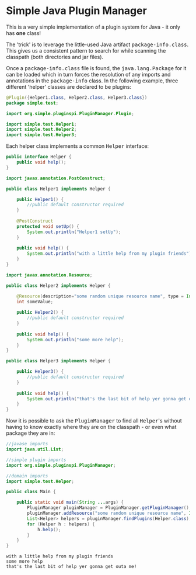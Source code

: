 Simple Java Plugin Manager
==========================

This is a very simple implementation of a plugin system for Java - it only has **one** class!

The 'trick' is to leverage the little-used Java artifact
<tt>package-info.class</tt>. This gives us a consistent pattern to search for while scanning the classpath (both directories and jar files).

Once a <tt>package-info.class</tt> file is found, the <tt>java.lang.Package</tt> for it can be loaded which in turn forces the resolution of any imports and annotations in the <tt>package-info</tt> class. In the following example, three different 'helper' classes are declared to be plugins:

```java
@Plugin({Helper1.class, Helper2.class, Helper3.class})
package simple.test;

import org.simple.pluginspi.PluginManager.Plugin;

import simple.test.Helper1;
import simple.test.Helper2;
import simple.test.Helper3;
```
Each helper class implements a common <tt>Helper</tt> interface:

```java
public interface Helper {
    public void help();
}

import javax.annotation.PostConstruct;

public class Helper1 implements Helper {

    public Helper1() {
        //public default constructor required
    }
    
    @PostConstruct
    protected void setUp() {
        System.out.println("Helper1 setUp");
    }
    
    public void help() {
        System.out.println("with a little help from my plugin friends");
    }
}

import javax.annotation.Resource;

public class Helper2 implements Helper {

    @Resource(description="some random unique resource name", type = Integer.class)
    int someValue;
    
    public Helper2() {
        //public default constructor required
    }
    
    public void help() {
        System.out.println("some more help");
    }
}

public class Helper3 implements Helper {

    public Helper3() {
        //public default constructor required
    }
    
    public void help() {
        System.out.println("that's the last bit of help yer gonna get outa me!");
    }
}
```

Now it is possible to ask the <tt>PluginManager</tt> to find all <tt>Helper</tt>'s without having to know exactly where they are on the classpath - or even what package they are in:

```java
//javase imports
import java.util.List;

//simple plugin imports
import org.simple.pluginspi.PluginManager;

//domain imports
import simple.test.Helper;

public class Main {

    public static void main(String ...args) {
        PluginManager pluginManager = PluginManager.getPluginManager();
        pluginManager.addResource("some random unique resource name", Integer.class, 3);
        List<Helper> helpers = pluginManager.findPlugins(Helper.class);
        for (Helper h : helpers) {
            h.help();
        }
    }
}
```
    with a little help from my plugin friends
    some more help
    that's the last bit of help yer gonna get outa me!
